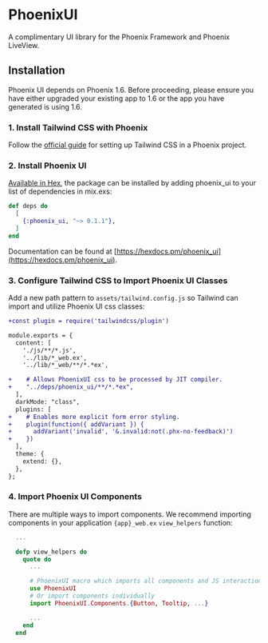 # PhoenixUI

A complimentary UI library for the Phoenix Framework and Phoenix LiveView.

## Installation

Phoenix UI depends on Phoenix 1.6. Before proceeding, please ensure you have either upgraded your existing app to 1.6 or the app you have generated is using 1.6.

### 1. Install Tailwind CSS with Phoenix

Follow the [official guide](https://tailwindcss.com/docs/guides/phoenix) for setting up Tailwind CSS in a Phoenix project.

### 2. Install Phoenix UI

[Available in Hex](https://hexdocs.pm/phoenix_ui), the package can be installed by adding phoenix_ui to your list of dependencies in mix.exs:

```elixir
def deps do
  [
    {:phoenix_ui, "~> 0.1.1"},
  ]
end
```

Documentation can be found at [https://hexdocs.pm/phoenix_ui](https://hexdocs.pm/phoenix_ui).

### 3. Configure Tailwind CSS to Import Phoenix UI Classes

Add a new path pattern to `assets/tailwind.config.js` so Tailwind can import and utilize Phoenix UI css classes:

```diff
+const plugin = require('tailwindcss/plugin')

module.exports = {
  content: [
    './js/**/*.js',
    '../lib/*_web.ex',
    '../lib/*_web/**/*.*ex',

+    # Allows PhoenixUI css to be processed by JIT compiler.
+    "../deps/phoenix_ui/**/*.*ex",
  ],
  darkMode: "class",
  plugins: [
+    # Enables more explicit form error styling.
+    plugin(function({ addVariant }) {
+      addVariant('invalid', '&.invalid:not(.phx-no-feedback)')
+    })
  ],
  theme: {
    extend: {},
  },
};
```

### 4. Import Phoenix UI Components

There are multiple ways to import components. We recommend importing components in your application `{app}_web.ex` `view_helpers` function:

```elixir
  ...

  defp view_helpers do
    quote do
      ...

      # PhoenixUI macro which imports all components and JS interactions
      use PhoenixUI
      # Or import components individually
      import PhoenixUI.Components.{Button, Tooltip, ...}

      ...
    end
  end
```
